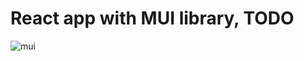 # React app with MUI library, TODO

![mui](https://github.com/AnssiIlari/Learning-Web-Development/assets/127083657/d3cf8db6-2a51-492d-a068-4bd9c831adfe)
